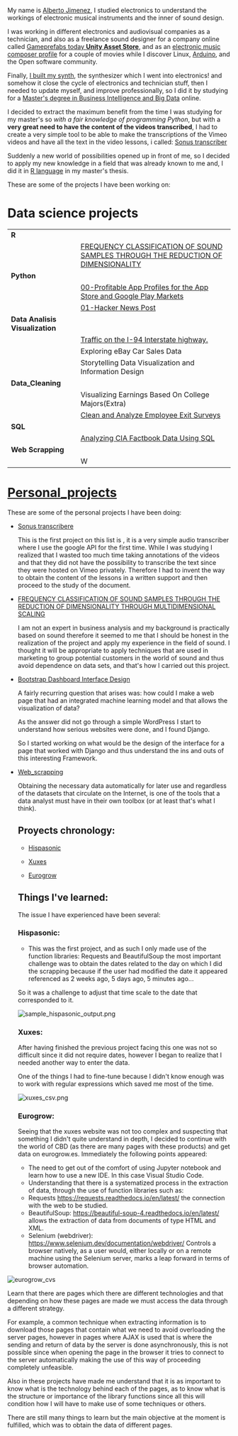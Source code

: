 My name is [Alberto Jimenez](https://www.linkedin.com/in/alberto-jimenez-8a8559222/), I studied electronics to understand the workings of electronic musical instruments and the inner of sound design. 

I was working in different electronics and audiovisual companies as a technician, and also as a freelance sound designer for a company online called [Gameprefabs today **Unity Asset Store**](https://assetstore.unity.com/publishers/2954), and as an [electronic music composer profile](https://www.imdb.com/title/tt0466106/?ref_=fn_al_tt_1) for a couple of movies while I discover Linux, [Arduino](https://www.arduino.cc/), and the Open software community.

Finally, [I built my synth](https://midimachines.wordpress.com/), the synthesizer which I went into electronics! and somehow it close the cycle of electronics and technician stuff, then I needed to update myself, and improve professionally, so I did it by studying for a [Master's degree in Business Intelligence and Big Data](https://accounts.iebschool.com/mi-diploma/abaa0886b52591b851a33c17b4653f20/) online. 

I decided to extract the maximum benefit from the time I was studying for my master's so *with a fair knowledge of programming Python*, but with a **very great need to have the content of the videos transcribed**, I had to create a very simple tool to be able to make the transcriptions of the Vimeo videos and have all the text in the video lessons, i called: [Sonus transcriber](https://github.com/albertjimrod/personal_projects/blob/main/Sonus_transcribere/sonus%20transcriber.md)

Suddenly a new world of possibilities opened up in front of me, so I decided to apply my new knowledge in a field that was already known to me and, I did it in [R language](https://www.r-project.org/) in my master's thesis.

These are some of the projects I have been working on:

# Data science projects
|||
|:---|:---|
|**R**||
||[FREQUENCY CLASSIFICATION OF SOUND SAMPLES THROUGH THE REDUCTION OF DIMENSIONALITY](https://github.com/albertjimrod/personal_projects/tree/main/Master_thesis)|
|**Python**||
|           |[00-Profitable App Profiles for the App Store and Google Play Markets](https://github.com/albertjimrod/Data-science-projects/tree/main/01%20Python/00-Profitable%20App%20Profiles%20for%20the%20App%20Store%20and%20Google%20Play%20Markets)|
|           |[01-Hacker News Post](https://github.com/albertjimrod/Data-science-projects/tree/main/01%20Python/01-Exploring%20Hacker%20News%20Posts)|
|**Data Analisis Visualization**||
|           |[Traffic on the I-94 Interstate highway.](https://github.com/albertjimrod/Data-science-projects/blob/37af6342916b17e4c1d6b126217a877c1e5b3edc/02%20Data_Analisis_Visualization/01_Data%20Visualization%20Fundamentals/Traffic%20on%20the%20I-94%20Interstate%20highway.ipynb)|
|           |Exploring eBay Car Sales Data|
|           |Storytelling Data Visualization and Information Design|
|**Data_Cleaning**||
||Visualizing Earnings Based On College Majors(Extra)|
||[Clean and Analyze Employee Exit Surveys](https://github.com/albertjimrod/Data-science-projects/blob/main/03_Data_Cleaning/Clean%20and%20Analyze%20Employee%20Exit%20Surveys/README.md)|
|**SQL**||
||[Analyzing CIA Factbook Data Using SQL](https://github.com/albertjimrod/Data-science-projects/blob/main/05_SQL/Analyzing%20CIA%20Factbook%20Data%20Using%20SQL/README.md)|
|**Web Scrapping**||
||W||



# [Personal_projects](https://github.com/albertjimrod/personal_projects)

These are some of the personal projects I have been doing:

- [Sonus transcribere](https://github.com/albertjimrod/personal_projects/tree/main/Sonus_transcribere)

	This is the first project on this list is , it is a very simple audio transcriber where I use the google API for the first time. While I was studying [](https://accounts.iebschool.com/mi-diploma/abaa0886b52591b851a33c17b4653f20/) I realized that I wasted too much time taking annotations of the videos and that they did not have the possibility to transcribe the text since they were hosted on Vimeo privately. Therefore I had to invent the way to obtain the content of the lessons in a written support and then proceed to the study of the document.

- [FREQUENCY CLASSIFICATION OF SOUND SAMPLES THROUGH THE REDUCTION OF DIMENSIONALITY THROUGH MULTIDIMENSIONAL SCALING](https://github.com/albertjimrod/personal_projects/tree/main/Master_thesis)

	I am not an expert in business analysis and my background is practically based on sound therefore it seemed to me that I should be honest in the realization of the project and apply my experience in the field of sound. I thought it will be appropriate to apply techniques that are used in marketing to group potential customers in the world of sound and thus avoid dependence on data sets, and that's how I carried out this project.



- [Bootstrap Dashboard Interface Design](https://github.com/albertjimrod/personal_projects/tree/main/Bootstrap%20Dashboard%20Interface%20Design)

	A fairly recurring question that arises was: how could I make a web page that had an integrated machine learning model and that allows the visualization of data?
	
	As the answer did not go through a simple WordPress I start to understand how serious websites were done, and I found Django. 
	
	So I started working on what would be the design of the interface for a page that worked with Django and thus understand the ins and outs of this interesting Framework.
	
	
- [Web_scrapping](https://github.com/albertjimrod/personal_projects/tree/main/web_scrapping)
	
	Obtaining the necessary data automatically for later use and regardless of the datasets that circulate on the Internet, is one of the tools that a data analyst must have in their own toolbox (or at least that's what I think).

	## Proyects chronology: 

	- [Hispasonic](https://www.hispasonic.com/anuncios/teclados-sintetizadores)

	- [Xuxes](https://www.xuxes.store/) 

	- [Eurogrow](https://eurogrow.es/)

	## Things I've learned:

	The issue I have experienced have been several:

	### Hispasonic:

	 - This was the first project, and as such I only made use of the function libraries: Requests and BeautifulSoup the most important challenge was to obtain the dates related to the day on which I did the scrapping because if the user had modified the date it appeared referenced as 2 weeks ago, 5 days ago, 5 minutes ago...

	So it was a challenge to adjust that time scale to the date that corresponded to it.

	![[sample_hispasonic_output.png](sample_hispasonic_output.png)](https://github.com/albertjimrod/personal_projects/blob/eda3a5e2834ca3e162749296f8a43d7552692aff/web_scrapping/sample_hispasonic_output.png)


	### Xuxes:

	After having finished the previous project facing this one was not so difficult since it did not require dates, however I began to realize that I needed another way to enter the data.

	One of the things I had to fine-tune because I didn't know enough was to work with regular expressions which saved me most of the time.

	![[xuxes_csv.png](/web_scrapping/eurogrow_cvs.png)](https://github.com/albertjimrod/personal_projects/blob/eda3a5e2834ca3e162749296f8a43d7552692aff/web_scrapping/sample_hispasonic_output.png)

	### Eurogrow:

	Seeing that the xuxes website was not too complex and suspecting that something I didn't quite understand in depth, I decided to continue with the world of CBD (as there are many pages with these products) and get data on eurogrow.es. Immediately the following points appeared:

	- The need to get out of the comfort of using Jupyter notebook and learn how to use a new IDE. In this case Visual Studio Code.
	- Understanding that there is a systematized process in the extraction of data, through the use of function libraries such as:
	 - Requests https://requests.readthedocs.io/en/latest/ the connection with the web to be studied.
	 - BeautifulSoup: https://beautiful-soup-4.readthedocs.io/en/latest/ allows the extraction of data from documents of type HTML and XML.
	 - Selenium (webdriver): https://www.selenium.dev/documentation/webdriver/ Controls a browser natively, as a user would, either locally or on a remote machine using the Selenium server, marks a leap forward in terms of browser automation.

![eurogrow_cvs](https://github.com/albertjimrod/personal_projects/blob/eda3a5e2834ca3e162749296f8a43d7552692aff/web_scrapping/eurogrow_cvs.png)

Learn that there are pages which there are different technologies and that depending on how these pages are made we must access the data through a different strategy.

For example, a common technique when extracting information is to download those pages that contain what we need to avoid overloading the server pages, however in pages where AJAX is used that is where the sending and return of data by the server is done asynchronously, this is not possible since  when opening the page in the browser it tries to connect to the server automatically making the use of this way of proceeding completely unfeasible.

Also in these projects have made me understand that it is as important to know what is the technology behind each of the pages, as to know what is the structure or importance of the library functions since all this will condition how I will have to make use of some techniques or others.

There are still many things to learn but the main objective at the moment is fulfilled, which was to obtain the data of different pages.
